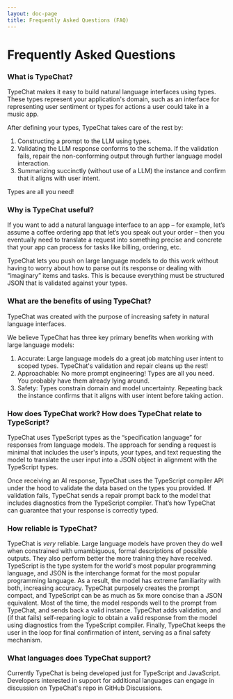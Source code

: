 ```yaml
---
layout: doc-page
title: Frequently Asked Questions (FAQ)
---
```

# Frequently Asked Questions

### What is TypeChat?

TypeChat makes it easy to build natural language interfaces using types. These types represent your application's domain, such as an interface for representing user sentiment or types for actions a user could take in a music app.

After defining your types, TypeChat takes care of the rest by:

1. Constructing a prompt to the LLM using types.
2. Validating the LLM response conforms to the schema. If the validation fails, repair the non-conforming output through further language model interaction.
3. Summarizing succinctly (without use of a LLM) the instance and confirm that it aligns with user intent.

Types are all you need!

### Why is TypeChat useful?

If you want to add a natural language interface to an app – for example, let’s assume a coffee ordering app that let’s you speak out your order – then you eventually need to translate a request into something precise and concrete that your app can process for tasks like billing, ordering, etc. 

TypeChat lets you push on large language models to do this work without having to worry about how to parse out its response or dealing with “imaginary” items and tasks. This is because everything must be structured JSON that is validated against your types. 

### What are the benefits of using TypeChat?

TypeChat was created with the purpose of increasing safety in natural language interfaces. 

We believe TypeChat has three key primary benefits when working with large language models:

1. Accurate: Large language models do a great job matching user intent to scoped types. TypeChat's validation and repair cleans up the rest!
2. Approachable: No more prompt engineering! Types are all you need. You probably have them already lying around.
3. Safety: Types constrain domain and model uncertainty. Repeating back the instance confirms that it aligns with user intent before taking action.

### How does TypeChat work? How does TypeChat relate to TypeScript?

TypeChat uses TypeScript types as the “specification language” for responses from language models. The approach for sending a request is minimal that includes the user's inputs, your types, and text requesting the model to translate the user input into a JSON object in alignment with the TypeScript types.

Once receiving an AI response, TypeChat uses the TypeScript compiler API under the hood to validate the data based on the types you provided. If validation fails, TypeChat sends a repair prompt back to the model that includes diagnostics from the TypeScript compiler. That’s how TypeChat can guarantee that your response is correctly typed.

### How reliable is TypeChat?

TypeChat is _very_ reliable. Large language models have proven they do well when constrained with umambiguous, formal descriptions of possible outputs. They also perform better the more training they have received. TypeScript is the type system for the world's most popular programming language, and JSON is the interchange format for the most popular programming language. As a result, the model has extreme familiarity with both, increasing accuracy. TypeChat purposely creates the prompt compact, and TypeScript can be as much as 5x more concise than a JSON equivalent. Most of the time, the model responds well to the prompt from TypeChat, and sends back a valid instance. TypeChat adds validation, and (if that fails) self-reparing logic to obtain a valid response from the model using diagnostics from the TypeScript compiler. Finally, TypeChat keeps the user in the loop for final confirmation of intent, serving as a final safety mechanism.

### What languages does TypeChat support?

Currently TypeChat is being developed just for TypeScript and JavaScript. Developers interested in support for additional languages can engage in discussion on TypeChat's repo in GitHub Discussions.